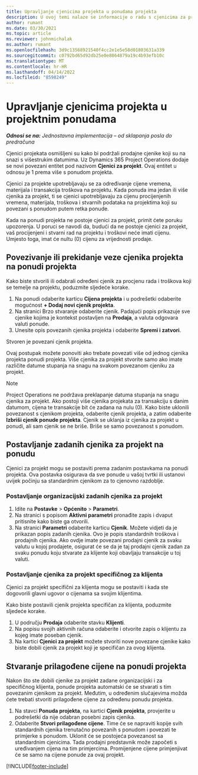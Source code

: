 ```yaml
---
title: Upravljanje cjenicima projekta u ponudama projekta
description: U ovoj temi nalaze se informacije o radu s cjenicima za projekt u ponudama.
author: rumant
ms.date: 03/30/2021
ms.topic: article
ms.reviewer: johnmichalak
ms.author: rumant
ms.openlocfilehash: 3d9c13568921540f4cc2e1e5e58d01803631a339
ms.sourcegitcommit: c0792bd65d92db25e0e8864879a19c4b93efb10c
ms.translationtype: MT
ms.contentlocale: hr-HR
ms.lasthandoff: 04/14/2022
ms.locfileid: "8598249"
---
```

# <a name="manage-project-price-lists-on-project-quotes"></a>Upravljanje cjenicima projekta u projektnim ponudama 

_**Odnosi se na:** Jednostavna implementacija – od sklapanja posla do predračuna_

Cjenici projekata osmišljeni su kako bi podržali prodajne cjenike koji su na snazi s višestrukim datumima. Uz Dynamics 365 Project Operations dodaje se novi povezani entitet pod nazivom **Cjenici za projekt**. Ovaj entitet u odnosu je 1 prema više s ponudom projekta.

Cjenici za projekte upotrebljavaju se za određivanje cijene vremena, materijala i transakcija troškova na projektu. Kada ponuda ima jedan ili više cjenika za projekt, ti se cjenici upotrebljavaju za cijenu procijenjenih vremena, materijala, troškova i stvarnih podataka na projektima koji su povezani s ponudom putem retka ponude.

Kada na ponudi projekta ne postoje cjenici za projekt, primit ćete poruku upozorenja. U poruci se navodi da, budući da ne postoje cjenici za projekt, vaš procijenjeni i stvarni rad na projektu i troškovi neće imati cijenu. Umjesto toga, imat će nultu (0) cijenu za vrijednosti prodaje.

## <a name="associate-or-disassociate-a-project-price-list-on-a-project-quote"></a>Povezivanje ili prekidanje veze cjenika projekta na ponudi projekta

Kako biste stvorili ili odabrali određeni cjenik za procjenu rada i troškova koji se temelje na projektu, poduzmite sljedeće korake.

1. Na ponudi odaberite karticu **Cijena projekta** i u podrešetki odaberite mogućnost **+ Dodaj novi cjenik projekta**.
2. Na stranici Brzo stvaranje odaberite cjenik. Padajući popis prikazuje sve cjenike kojima je kontekst postavljen na **Prodaja**, a valuta odgovara valuti ponude.
4. Unesite opis povezanih cjenika projekta i odaberite **Spremi i zatvori**.

Stvoren je povezani cjenik projekta.

Ovaj postupak možete ponoviti ako trebate povezati više od jednog cjenika projekta ponudi projekta. Više cjenika za projekt stvorite samo ako imate različite datume stupanja na snagu na svakom povezanom cjeniku za projekt.

> [!NOTE]
> Project Operations ne podržava preklapanje datuma stupanja na snagu cjenika za projekt. Ako postoji više cjenika projekata za transakciju s danim datumom, cijena te transakcije bit će zadana na nulu (0).
Kako biste uklonili povezanost s cjenikom projekta, odaberite cjenik projekta, a zatim odaberite **Izbriši cjenik ponude projekta**. Cjenik se uklanja iz cjenika za projekt u ponudi, ali sam cjenik se ne briše. Briše se samo povezanost s ponudom.

## <a name="set-up-default-project-price-lists-on-a-quote"></a>Postavljanje zadanih cjenika za projekt na ponudu

Cjenici za projekt mogu se postaviti prema zadanim postavkama na ponudi projekta. Ova postavka osigurava da sve ponude u vašoj tvrtki ili ustanovi uvijek počinju sa standardnim cjenikom za to cjenovno razdoblje.

### <a name="set-up-organizational-default-for-project-price-lists"></a>Postavljanje organizacijski zadanih cjenika za projekt

1. Idite na **Postavke** > **Općenito** > **Parametri**.
2. Na stranici s popisom **Aktivni parametri** pronađite zapis i dvaput pritisnite kako biste ga otvorili. 
3. Na stranici **Parametri** odaberite karticu **Cjenik**. Možete vidjeti da je prikazan popis zadanih cjenika. Ovo je popis standardnih troškova i prodajnih cjenika. Ako ovdje imate povezani prodajni cjenik za svaku valutu u kojoj prodajete, osigurat će se da je taj prodajni cjenik zadan za svaku ponudu koju stvarate za klijente koji obavljaju transakcije u toj valuti.

### <a name="set-up-customer-specific-project-price-lists"></a>Postavljanje cjenika za projekt specifičnog za klijenta

Cjenici za projekt specifični za klijenta mogu se postaviti i kada ste dogovorili glavni ugovor o cijenama sa svojim klijentima.

Kako biste postavili cjenik projekta specifičan za klijenta, poduzmite sljedeće korake.

1. U području **Prodaja** odaberite stavku **Klijenti**.
2. Na popisu svojih aktivnih računa odaberite i otvorite zapis o klijentu za kojeg imate poseban cjenik.
3. Na kartici **Cjenici za projekt** možete stvoriti nove povezane cjenike kako biste dobili cjenik za projekt koji je specifičan za ovog klijenta.

## <a name="create-custom-pricing-on-a-project-quote"></a>Stvaranje prilagođene cijene na ponudi projekta

Nakon što ste dobili cjenike za projekt zadane organizacijski i za specifičnog klijenta, ponude projekta automatski će se stvarati s tim povezanim cjenikom za projekt. Međutim, u određenim slučajevima možda ćete trebati stvoriti prilagođene cijene za određenu ponudu projekta. 

1. Na stavci **Ponuda projekta**, na kartici **Cjenik projekta**, provjerite u podrešetki da nije odabran posebni zapis cjenika.
2. Odaberite **Stvori prilagođene cijene**. Time će se napraviti kopije svih standardnih cjenika trenutačno povezanih s ponudom i povezati te primjerke s ponudom. Uklonit će se postojeća povezanost sa standardnim cjenicima. Tada prodajni predstavnik može započeti s uređivanjem cijena na tim primjercima. Promijenjene cijene primjenjivat će se samo na cijene ponude za ovaj projekt.


[!INCLUDE[footer-include](../../includes/footer-banner.md)]
